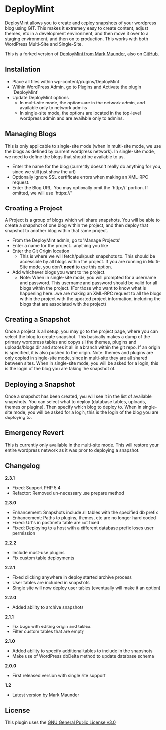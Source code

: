 DeployMint
==========

DeployMint allows you to create and deploy snapshots of your wordpress blog using GIT. This makes it extremely easy to create content, adjust themes, etc in a development environment, and then move it over to a staging environment, and then on to production. This works with both WordPress Multi-Site and Single-Site.

This is a forked version of [DeployMint from Mark Maunder](http://markmaunder.com/2011/08/19/deploymint-a-staging-and-deployment-system-for-wordpress), also on [GitHub](https://github.com/mmaunder/DeployMint).


Installation
------------

* Place all files within wp-content/plugins/DeployMint
* Within WordPress Admin, go to Plugins and Activate the plugin 'DeployMint'
* Update DeployMint options
    * In multi-site mode, the options are in the network admin, and available only to network admins
    * In single-site mode, the options are located in the top-level wordpress admin and are available only to admins.


Managing Blogs
--------------

This is only applicable to single-site mode (when in multi-site mode, we use the blogs as defined by current wordpress network). In single-site mode, we need to define the blogs that should be available to us.

* Enter the name for the blog (currently doesn't really do anything for you, since we still just show the url)
* Optionally ignore SSL certificate errors when making an XML-RPC request.
* Enter the Blog URL. You may optionally omit the 'http://' portion. If omitted, we will use 'https://'


Creating a Project
------------------

A Project is a group of blogs which will share snapshots. You will be able to create a snapshot of one blog within the project, and then deploy that snapshot to another blog within that same project.

* From the DeployMint admin, go to 'Manage Projects'
* Enter a name for the project...anything you like
* Enter the Git Origin location
    * This is where we will fetch/pull/push snapshots to. This should be accessible by all blogs within the project. If you are running in Multi-Site mode, you don't **need** to use this option.
* Add whichever blogs you want to the project.
    * Note: When in single-site mode, you will prompted for a username and password. This username and password should be valid for all blogs within the project. (For those who want to know what is happening here...we are making an XML-RPC request to all the blogs within the project with the updated project information, including the blogs that are associated with the project)


Creating a Snapshot
-------------------

Once a project is all setup, you may go to the project page, where you can select the blog to create snapshot. This basically makes a dump of the primary wordpress tables and copys all the themes, plugins and uploads/blogs.dir and stores it all in a branch within the git repo. If an origin is specified, it is also pushed to the origin. Note: themes and plugins are only copied in single-site mode, since in multi-site they are all shared between sites. When in single-site mode, you will be asked for a login, this is the login of the blog you are taking the snapshot of.


Deploying a Snapshot
--------------------

Once a snapshot has been created, you will see it in the list of available snapshots. You can select what to deploy (database tables, uploads, themes or plugins). Then specify which blog to deploy to. When in single-site mode, you will be asked for a login, this is the login of the blog you are deploying to.


Emergency Revert
----------------

This is currently only available in the multi-site mode. This will restore your entire wordpress network as it was prior to deploying a snapshot.


Changelog
---------

**2.3.1**
* Fixed: Support PHP 5.4
* Refactor: Removed un-necessary use prepare method

**2.3.0**
* Enhancement: Snapshots include all tables with the specified db prefix
* Enhancement: Paths to plugins, themes, etc are no longer hard coded
* Fixed: Url's in postmeta table are not fixed
* Fixed: Deploying to a host with a different database prefix loses user permission

**2.2.2**
* Include must-use plugins
* Fix custom table deployments

**2.2.1**
* Fixed clicking anywhere in deploy started archive process
* User tables are included in snapshots
* Single site will now deploy user tables (eventually will make it an option)

**2.2.0**
* Added ability to archive snapshots

**2.1.1**
* Fix bugs with editing origin and tables.
* Filter custom tables that are empty

**2.1.0**
* Added ability to specify additional tables to include in the snapshots
* Make use of WordPress dbDelta method to update database schema

**2.0.0**
* First released version with single site support

**1.2**
* Latest version by Mark Maunder


License
-------

This plugin uses the [GNU General Public License v3.0](http://www.gnu.org/licenses/gpl-3.0.html)
